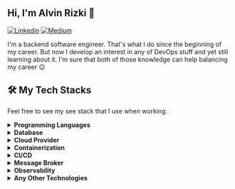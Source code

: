 ## Hi, I'm Alvin Rizki 👋
[![Linkedin](https://img.shields.io/badge/-alvinrizki-blue?style=flat&logo=Linkedin&logoColor=white&link=https://www.linkedin.com/in/alvinrizki/)](https://www.linkedin.com/in/alvinrizki/)
[![Medium](https://img.shields.io/badge/-cikupin-black?style=flat&logo=medium&logoColor=white&link=https://medium.com/@cikupin)](https://medium.com/@cikupin)

I'm a backend software engineer. That's what I do since the beginning of my career. But now I develop an interest in any of DevOps stuff and yet still learning about it. I'm sure that both of those knowledge can help balancing my career 😉

## 🛠 My Tech Stacks

Feel free to see my see stack that I use when working.

<details>	
  <summary><b>Programming Languages</b></summary>

  ![PHP Laravel](https://img.shields.io/badge/-PHP_Laravel-ff2c1f?style=flat&logo=Laravel&logoColor=white)
  ![Python Flask](https://img.shields.io/badge/-Python_Flask-ffdd6f?style=flat&logo=flask&logoColor=darkgreen)
  ![Go](https://img.shields.io/badge/-Go-00ADD8?style=flat&logo=Go&logoColor=white)
</details>

<details>	
  <summary><b>Database</b></summary>
 
  ![MySQL](https://img.shields.io/badge/-MySQL-04758f?style=flat&logo=mysql&logoColor=white)
  ![PostgreSQL](https://img.shields.io/badge/-PostgreSQL-336890?style=flat&logo=postgresql&logoColor=white)
  ![TimeScaleDB](https://img.shields.io/badge/-TimescaleDB-f8b515?style=flat&logo=timescale&logoColor=white)
  ![Influxdb](https://img.shields.io/badge/-Influxdb-510d8f?style=flat&logo=influxdb&logoColor=white)
  ![Redis](https://img.shields.io/badge/-Redis-da2b20?style=flat&logo=Redis&logoColor=white)
  ![MongoDB](https://img.shields.io/badge/-MongoDB-4ea94b?style=flat&logo=mongodb&logoColor=white)
</details>

<details>	
  <summary><b>Cloud Provider</b></summary>
 
  ![Google Cloud](https://img.shields.io/badge/-Google_Cloud-4285F4?style=flat&logo=google-cloud&logoColor=white)
</details>

<details>	
  <summary><b>Containerization</b></summary>
 
  ![Docker](https://img.shields.io/badge/-Docker-2CA5E0?style=flat&logo=Docker&logoColor=white)
  ![Kubernetes](https://img.shields.io/badge/-Kubernetes-326ce5?style=flat&logo=Kubernetes&logoColor=white)
</details>

<details>	
  <summary><b>CI/CD</b></summary>
 
  ![Github Action](https://img.shields.io/badge/-Github_Action-000000?style=flat&logo=github-actions&logoColor=white)
</details>


<details>	
  <summary><b>Message Broker</b></summary>
 
  ![RabbitMQ](https://img.shields.io/badge/-RabbitMQ-FF6600?style=flat&logo=rabbitmq&logoColor=white)
  ![Kafka](https://img.shields.io/badge/-Apache_Kafka-231F20?style=flat&logo=apache-kafka&logoColor=white)
</details>

<details>	
  <summary><b>Observability</b></summary>
 
  ![Grafana](https://img.shields.io/badge/-Grafana-f15a27?style=flat&logo=grafana&logoColor=white)
  ![Loki](https://img.shields.io/badge/-Loki-f15a27?style=flat&logo=grafana&logoColor=white)
  ![Telegraf](https://img.shields.io/badge/-Telegraf-510d8f?style=flat&logo=influxdb&logoColor=white)
  ![Jaeger](https://img.shields.io/badge/-Jaeger-61d0e4?style=flat&logo=jaeger&logoColor=white)
</details>

<details>	
  <summary><b>Any Other Technologies</b></summary>
 
  ![Helm](https://img.shields.io/badge/-Helm-277a9f?style=flat&logo=helm&logoColor=white)
  ![Terraform](https://img.shields.io/badge/-Terraform-7B42BC?style=flat&logo=terraform&logoColor=white)
</details>
